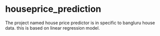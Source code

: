 # houseprice_prediction
The project named house price predictor  is in specific to bangluru house data. this is based on linear regression model.
